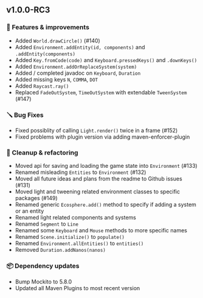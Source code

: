 ## v1.0.0-RC3


### 🚀 Features & improvements

- Added `World.drawCircle()` (#140)
- Added `Environment.addEntity(id, components)` and `.addEntity(components)`
- Added `Key.fromCode(code)` and `Keyboard.pressedKeys()` and `.downKeys()`
- Added `Environment.addOrReplaceSystem(system)`
- Added / completed javadoc on `Keyboard`, `Duration`
- Added missing keys `N`, `COMMA`, `DOT`
- Added `Raycast.ray()`
- Replaced `FadeOutSystem`, `TimeOutSystem` with extendable `TweenSystem` (#147)

### 🪛 Bug Fixes

- Fixed possiblity of calling `Light.render()` twice in a frame (#152)
- Fixed problems with plugin version via adding maven-enforcer-plugin

### 🧽 Cleanup & refactoring

- Moved api for saving and loading the game state into `Environment` (#133)
- Renamed misleading `Entities` to `Environment` (#132)
- Moved all future ideas and plans from the readme to Github issues (#131)
- Moved light and tweening related environment classes to specific packages (#149)
- Renamed generic `Ecosphere.add()` method to specify if adding a system or an entity
- Renamed light related components and systems
- Renamed `Segment` to `Line`
- Renamed some `Keyboard` and `Mouse` methods to more specific names
- Renamed `Scene.initialize()` to `populate()`
- Renamed `Environment.allEntities()` to `entities()`
- Removed `Duration.addNanos(nanos)`

### 📦 Dependency updates

- Bump Mockito to 5.8.0
- Updated all Maven Plugins to most recent version